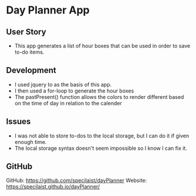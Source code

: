 # Day Planner App

## User Story

* This app generates a list of hour boxes that can be used in order to save to-do items.

## Development

* I used jquery to as the basis of this app. 
* I then used a for-loop to generate the hour boxes
* The pastPresent() function allows the colors to render different based on the time of day in relation to the calender

## Issues

* I was not able to store to-dos to the local storage, but I can do it if given enough time.
* The local storage syntax doesn't seem impossible so I know I can fix it. 

## GitHub

GitHub: https://github.com/specilaist/dayPlanner
Website: https://specilaist.github.io/dayPlanner/